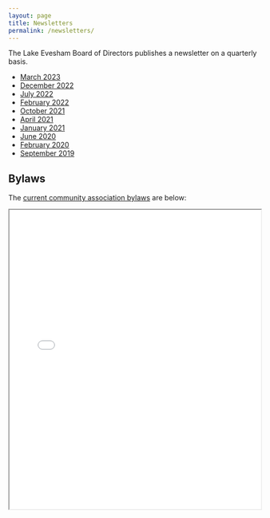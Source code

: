 ```yaml
---
layout: page
title: Newsletters
permalink: /newsletters/
---
```


The Lake Evesham Board of Directors publishes a newsletter on a quarterly basis.

* [March 2023](/assets/newsletters/march_2023_newsletter.pdf)
* [December 2022](/assets/newsletters/december_2022_newsletter.pdf)
* [July 2022](/assets/newsletters/july_2022_newsletter.pdf)
* [February 2022](/assets/newsletters/february_2022_newsletter.pdf)
* [October 2021](/assets/newsletters/october_2021_newsletter.pdf)
* [April 2021](/assets/newsletters/april_2021_newsletter.pdf)
* [January 2021](/assets/newsletters/january_2021_newsletter.pdf)
* [June 2020](/assets/newsletters/june_2020_newsletter.pdf)
* [February 2020](/assets/newsletters/february_2020_newsletter.pdf)
* [September 2019](/assets/newsletters/september_2019_newsletter.pdf)

Bylaws
------

The [current community association bylaws](/assets/bylaws/leca_bylaws.pdf) are below:

<iframe src="/assets/bylaws/leca_bylaws.pdf" width="100%" height="600px"></iframe>
